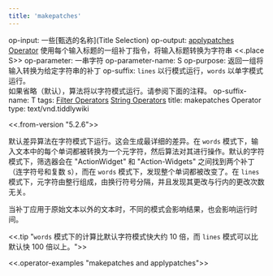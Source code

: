 ```yaml
---
title: 'makepatches'
---
```


op-input: 一些[甄选的名称](Title Selection)
op-output: [applypatches Operator](#applypatches%20Operator) 使用每个输入标题的一组补丁指令，将输入标题转换为字符串 <<.place S>>
op-parameter: 一串字符
op-parameter-name: S
op-purpose: 返回一组将输入转换为给定字符串的补丁
op-suffix: `lines` 以行模式运行，`words` 以单字模式运行。<br>如果省略（默认），算法将以字符模式运行。请参阅下面的注释。
op-suffix-name: T
tags: [Filter Operators](#Filter%20Operators) [String Operators](#String%20Operators)
title: makepatches Operator
type: text/vnd.tiddlywiki

<<.from-version "5.2.6">>

默认差异算法在字符模式下运行。这会生成最详细的差异。在 `words` 模式下，输入文本中的每个单词都被转换为一个元字符，然后算法对其进行操作。默认的字符模式下，筛选器会在 "ActionWidget" 和 "Action-Widgets" 之间找到两个补丁（连字符号和复数 s），而在 `words` 模式下，发现整个单词都被改变了。在 `lines` 模式下，元字符由整行组成，由换行符号分隔，并且发现其更改与行内的更改次数无关。

当补丁应用于原始文本以外的文本时，不同的模式会影响结果，也会影响运行时间。

<<.tip "`words` 模式下的计算比默认字符模式快大约 10 倍，而 `lines` 模式可以比默认快 100 倍以上。">>

<<.operator-examples "makepatches and applypatches">>
